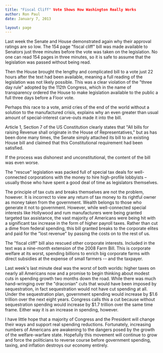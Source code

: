 ```yaml
---
title: "Fiscal Cliff" Vote Shows How Washington Really Works
author: Ron Paul
date: January 7, 2013

layout: page
---
```


Last week the Senate and House demonstrated again why their approval ratings
are so low. The 154 page "fiscal cliff" bill was made available to Senators
just three minutes before the vote was taken on the legislation. No one can
read 154 pages in three minutes, so it is safe to assume that the legislation
was passed without being read.

Then the House brought the lengthy and complicated bill to a vote just 22 hours
after the text had been available, meaning a full reading of the legislation
was not likely possible. This was a clear violation of the "three day rule"
adopted by the 112th Congress, which in the name of transparency ordered the
House to make legislation available to the public a full three days before a
Floor vote.

Perhaps this race to a vote, amid cries of the end of the world without a
solution to the manufactured crisis, explains why an even greater than usual
amount of special-interest carve-outs made it into the bill.

Article 1, Section 7 of the US Constitution clearly states that "All bills for
raising Revenue shall originate in the House of Representatives," but as has
been done many times, the Senate simply attached its bill to an existing House
bill and claimed that this Constitutional requirement had been satisfied.

If the process was dishonest and unconstitutional, the content of the bill was
even worse.

The "rescue" legislation was packed full of special tax deals for
well-connected corporations with the money to hire high-profile lobbyists –
usually those who have spent a good deal of time as legislators themselves.

The principle of tax cuts and breaks themselves are not the problem, however.
It is incorrect to view any return of tax money to its rightful owner as money
taken from the government. Wealth belongs to those who generate it not to
government. However, while well-connected special interests like Hollywood and
rum manufacturers were being granted targeted tax assistance, the vast majority
of Americans were being hit with a significant tax increase in the form of
higher payroll taxes. Rather than cut a dime from federal spending, this bill
granted breaks to the corporate elites and paid for the "lost revenue" by
passing the costs on to the rest of us.

The "fiscal cliff" bill also rescued other corporate interests. Included in the
text was a nine-month extension of the 2008 Farm Bill. This is corporate
welfare at its worst, spending billions to enrich big corporate farms with
direct subsidies at the expense of small farmers -- and the taxpayer.

Last week's last minute deal was the worst of both worlds: higher taxes on
nearly all Americans now and a promise to begin thinking about modest cuts in
spending growth two months down the road. While there was much hand-wringing
over the "draconian" cuts that would have been imposed by sequestration, in
fact sequestration would not have cut spending at all. Under the sequestration
plan, government spending would increase by $1.6 trillion over the next eight
years. Congress calls this a cut because without sequestration spending would
increase by $1.7 trillion over the same time frame. Either way it is an
increase in spending, however.

I have little hope that a majority of Congress and the President will change
their ways and support real spending reductions. Fortunately, increasing
numbers of Americans are awakening to the dangers posed by the growth of the
welfare-warfare state. Hopefully this movement will continue to grow and force
the politicians to reverse course before government spending, taxing, and
inflation destroys our economy entirely.
